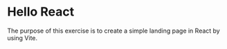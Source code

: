 # Hello React

The purpose of this exercise is to create a simple landing page in React by using Vite.
